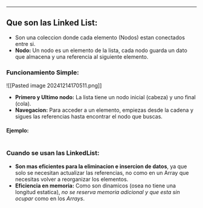 
---
## Que son las Linked List:
- Son una coleccion donde cada elemento (Nodos) estan conectados entre si.
- **Nodo:** Un nodo es un elemento de la lista, cada nodo guarda un dato que almacena y una referencia al siguiente elemento.

### Funcionamiento Simple:

![[Pasted image 20241214170511.png]]

- **Primero y Ultimo nodo:** La lista tiene un nodo inicial (cabeza) y uno final (cola).
- **Navegacion:** Para acceder a un elemento, empiezas desde la cadena y sigues las referencias hasta encontrar el nodo que buscas.

#### Ejemplo:

```csharp

```


### Cuando se usan las LinkedList:
- **Son mas eficientes para la eliminacion e insercion de datos**, ya que solo se necesitan actualizar las referencias, no como en un Array que necesitas volver a reorganizar los elementos. 
- **Eficiencia en memoria:** Como son dinamicos (osea no tiene una longitud estatica), *no se reserva memoria adicional y que esta sin ocupar* como en los *Arrays*.



